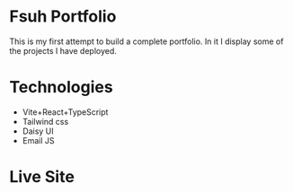 # Fsuh Portfolio

This is my first attempt to build a complete portfolio. In it I display some of the projects I have deployed.

# Technologies

- Vite+React+TypeScript
- Tailwind css
- Daisy UI
- Email JS

# Live Site
